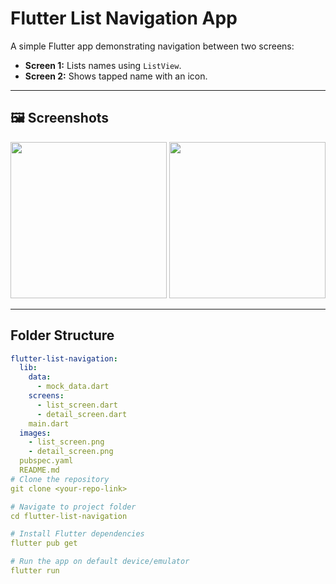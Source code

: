 # Flutter List Navigation App

A simple Flutter app demonstrating navigation between two screens:  
- **Screen 1:** Lists names using `ListView`.  
- **Screen 2:** Shows tapped name with an icon.  

---

## 🖼 Screenshots
<p align="center">
  <img src="images/list_screen.png" width="250" />
  <img src="images/detail_screen.png" width="250" />
</p>

---

## Folder Structure

```yaml
flutter-list-navigation:
  lib:
    data:
      - mock_data.dart
    screens:
      - list_screen.dart
      - detail_screen.dart
    main.dart
  images:
    - list_screen.png
    - detail_screen.png
  pubspec.yaml
  README.md
# Clone the repository
git clone <your-repo-link>

# Navigate to project folder
cd flutter-list-navigation

# Install Flutter dependencies
flutter pub get

# Run the app on default device/emulator
flutter run
